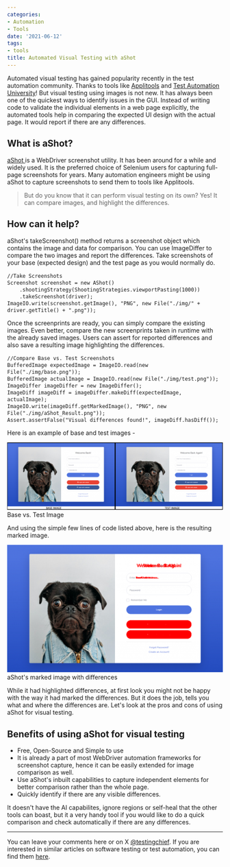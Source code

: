 ```yaml
---
categories:
- Automation
- Tools
date: '2021-06-12'
tags:
- tools
title: Automated Visual Testing with aShot
---
```


Automated visual testing has gained popularity recently in the test automation
community. Thanks to tools like [Applitools](https://applitools.com/) and
[Test Automation University](https://testautomationu.applitools.com/)! But
visual testing using images is not new. It has always been one of the quickest
ways to identify issues in the GUI. Instead of writing code to validate the
individual elements in a web page explicitly, the automated tools help in
comparing the expected UI design with the actual page. It would report if
there are any differences.

## What is aShot?

[aShot ](https://github.com/pazone/ashot)is a WebDriver screenshot utility. It
has been around for a while and widely used. It is the preferred choice of
Selenium users for capturing full-page screenshots for years. Many automation
engineers might be using aShot to capture screenshots to send them to tools
like Applitools.

> But do you know that it can perform visual testing on its own? Yes! It can
> compare images, and highlight the differences.

## How can it help?

aShot's takeScreenshot() method returns a screenshot object which contains the
image and data for comparison. You can use ImageDiffer to compare the two
images and report the differences. Take screenshots of your base (expected
design) and the test page as you would normally do.

    
    
    //Take Screenshots
    Screenshot screenshot = new AShot()
        .shootingStrategy(ShootingStrategies.viewportPasting(1000))
        .takeScreenshot(driver);
    ImageIO.write(screenshot.getImage(), "PNG", new File("./img/" + driver.getTitle() + ".png"));

Once the screenprints are ready, you can simply compare the existing images.
Even better, compare the new screenprints taken in runtime with the already
saved images. Users can assert for reported differences and also save a
resulting image highlighting the differences.

    
    
    //Compare Base vs. Test Screenshots
    BufferedImage expectedImage = ImageIO.read(new File("./img/base.png"));
    BufferedImage actualImage = ImageIO.read(new File("./img/test.png"));
    ImageDiffer imageDiffer = new ImageDiffer();
    ImageDiff imageDiff = imageDiffer.makeDiff(expectedImage, actualImage);
    ImageIO.write(imageDiff.getMarkedImage(), "PNG", new File("./img/aShot_Result.png"));
    Assert.assertFalse("Visual differences found!", imageDiff.hasDiff());

Here is an example of base and test images -

![base vs test image](./assets/img/posts/image-13-1024x319.png)Base vs. Test Image

And using the simple few lines of code listed above, here is the resulting
marked image.

![aShot's marked image with differences](./assets/img/posts/image-14-1024x605.png)aShot's marked image with
differences

While it had highlighted differences, at first look you might not be happy
with the way it had marked the differences. But it does the job, tells you
what and where the differences are. Let's look at the pros and cons of using
aShot for visual testing.

## Benefits of using aShot for visual testing

  * Free, Open-Source and Simple to use
  * It is already a part of most WebDriver automation frameworks for screenshot capture, hence it can be easily extended for image comparison as well.
  * Use aShot's inbuilt capabilities to capture independent elements for better comparison rather than the whole page.
  * Quickly identify if there are any visible differences.

It doesn't have the AI capabilites, ignore regions or self-heal that the other
tools can boast, but it a very handy tool if you would like to do a quick
comparison and check automatically if there are any differences.

* * *

You can leave your comments here or on X
[@testingchief](https://x.com/testingchief). If you are interested in
similar articles on software testing or test automation, you can find them
[here](https://skthetester.github.io/).